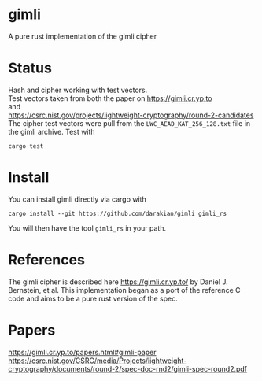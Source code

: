 # gimli
A pure rust implementation of the gimli cipher

# Status
Hash and cipher working with test vectors.  
Test vectors taken from both the paper on https://gimli.cr.yp.to  
and  
https://csrc.nist.gov/projects/lightweight-cryptography/round-2-candidates
The cipher test vectors were pull from the `LWC_AEAD_KAT_256_128.txt` file in the gimli archive.
Test with   
```
cargo test
```

# Install
You can install gimli directly via cargo with
```
cargo install --git https://github.com/darakian/gimli gimli_rs
```
You will then have the tool `gimli_rs` in your path.

# References
The gimli cipher is described here https://gimli.cr.yp.to/ by Daniel J. Bernstein, et al.
This implementation began as a port of the reference C code and aims to be a pure rust version of the spec.

# Papers
https://gimli.cr.yp.to/papers.html#gimli-paper
https://csrc.nist.gov/CSRC/media/Projects/lightweight-cryptography/documents/round-2/spec-doc-rnd2/gimli-spec-round2.pdf
